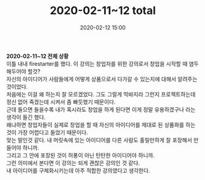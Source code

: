 ﻿---
title: "2020-02-11~12 total"
date: 2020-02-12 15:00
categories: purdueProject
---

**2020-02-11~12 전체 상황**  
이틀 내내 firestarter를 했다. 이 강의는 창업자를 위한 강의로서 창업을 시작할 때 염두해두어야 할것?  
자신의 아이디어가 사람들에게 어떻게 상품으로서 다가갈 수 있는지에 대해서 알려주는 것이었다.  
처음에는 이걸 왜 하는지 잘 모르겠었다. 그도 그럴게 막바지라 그런지 프로젝트하는데 정신 없어 죽겠는데 시켜서 좀 빠듯했기 때문이다.  
근데 들으면 들을수록 내가 혹시라도 창업을 하게 된다면 이게 정말 유용하겠구나 라는 생각이 들긴 했다.  
왜냐하면 창업자들이 실제로 창업을 할 때 자신의 아이디어를 제대로 된 상품화를 하는 것이 가장 어렵다고 들었기 때문이다.  
맞는 말인것 같다. 내 머릿속에 있는 아이디어를 다른 사람도 홀릴만하게 잘 포장해서 만들어야 하니까.  
그리고 그 안에 포장된 것이 허풍이 아닌 탄탄한 아이디어야 하니까.  
그런 의미에서 본다면 이 강의는 되게 괜찮은 강의인 것 같다.  
내 아이디어를 구체화시키는데 아주 적합한 강의였다고 생각한다.  
